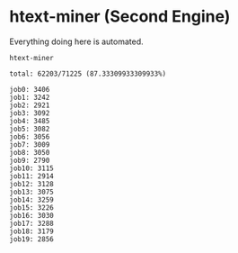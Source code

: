 # htext-miner (Second Engine)

Everything doing here is automated.

```
htext-miner

total: 62203/71225 (87.33309933309933%)

job0: 3406
job1: 3242
job2: 2921
job3: 3092
job4: 3485
job5: 3082
job6: 3056
job7: 3009
job8: 3050
job9: 2790
job10: 3115
job11: 2914
job12: 3128
job13: 3075
job14: 3259
job15: 3226
job16: 3030
job17: 3288
job18: 3179
job19: 2856
```